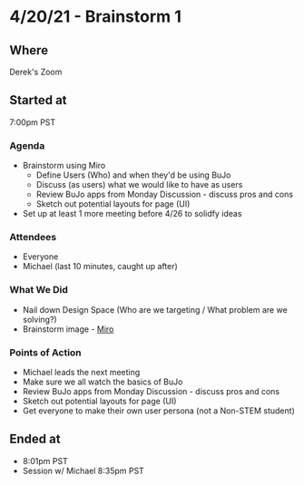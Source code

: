 # 4/20/21 - Brainstorm 1

## Where
Derek's Zoom

## Started at
7:00pm PST

### Agenda
- Brainstorm using Miro
  - Define Users (Who) and when they'd be using BuJo
  - Discuss (as users) what we would like to have as users
  - Review BuJo apps from Monday Discussion - discuss pros and cons
  - Sketch out potential layouts for page (UI)
- Set up at least 1 more meeting before 4/26 to solidfy ideas

### Attendees
- Everyone
- Michael (last 10 minutes, caught up after)

### What We Did
- Nail down Design Space (Who are we targeting / What problem are we solving?)
- Brainstorm image - [Miro](../../specs/Brainstorm/4_20%20Brainstorm%201.jpg)

### Points of Action
- Michael leads the next meeting
- Make sure we all watch the basics of BuJo
- Review BuJo apps from Monday Discussion - discuss pros and cons
- Sketch out potential layouts for page (UI)
- Get everyone to make their own user persona (not a Non-STEM student)

## Ended at
- 8:01pm PST
- Session w/ Michael 8:35pm PST